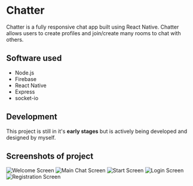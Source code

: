 # Chatter

Chatter is a fully responsive chat app built using React Native. Chatter allows users to create profiles and join/create many rooms to chat with others.

## Software used

 - Node.js
 - Firebase
 - React Native
 - Express
 - socket-io

## Development
This project is still in it's **early stages** but is actively being developed and designed by myself.

## Screenshots of project
![Welcome Screen](https://i.imgur.com/HAp5dSN.png)
![Main Chat Screen](https://i.imgur.com/e2SWAFJ.png)
![Start Screen](https://i.imgur.com/XpYbkW6.png)
![Login Screen](https://i.imgur.com/2BSoW77.png)
![Registration Screen](https://i.imgur.com/Yc6o06J.png)
